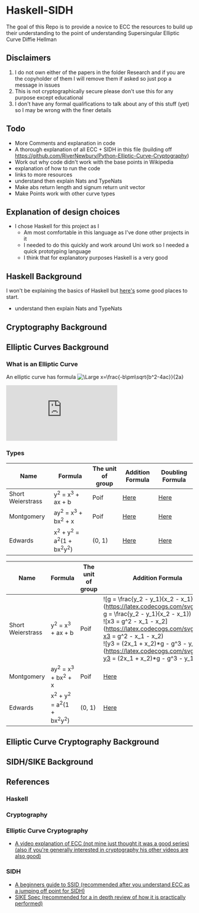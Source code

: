 # Haskell-SIDH
The goal of this Repo is to provide a novice to ECC the resources to build up their understanding to the point of understanding Supersingular Elliptic Curve Diffie Hellman



## Disclaimers <a name="Disclaimers"></a>

 1. I do not own either of the papers in the folder Research and if you are the copyholder of them I will remove them if asked so just pop a message in issues
 2. This is not cryptographically secure please don't use this for any purpose except educational
 3. I don't have any formal qualifications to talk about any of this stuff (yet) so I may be wrong with the finer details





## Todo <a name="Todo"></a>

 - More Comments and explanation in code
 - A thorough explanation of all ECC + SIDH in this file (building off https://github.com/RiverNewbury/Python-Elliptic-Curve-Cryptography)
 - Work out why code didn't work with the base points in Wikipedia
 - explanation of how to run the code
 - links to more resources
 - understand then explain Nats and TypeNats
 - Make abs return length and signum return unit vector
 - Make Points work with other curve types






## Explanation of design choices <a name="Explanation_of_design_choices"></a>

 - I chose Haskell for this project as I
   - Am most comfortable in this language as I've done other projects in it
   - I needed to do this quickly and work around Uni work so I needed a quick prototyping language
   - I think that for explanatory purposes Haskell is a very good





## Haskell Background <a name="BackgroundHaskell"></a>

I won't be explaining the basics of Haskell but [here's](#ReferencesHaskell) some good places to start.

- understand then explain Nats and TypeNats


## Cryptography Background <a name="BachkgroundCryptography"></a>

## Elliptic Curves Background <a name="BackgroundEllipticCurve"></a>

### What is an Elliptic Curve <a name="WhatisanEllipticCurve"></a>

An elliptic curve has formula
![\Large x=\frac{-b\pm\sqrt{b^2-4ac}}{2a}](https://latex.codecogs.com/svg.latex?\Large&space;x=\frac{-b\pm\sqrt{b^2-4ac}}{2a})

![](https://latex.codecogs.com/svg.latex?)

### Types

| Name              	| Formula                                                                        	| The unit of group 	| Addition Formula 	| Doubling Formula 	|
|-------------------	|--------------------------------------------------------------------------------	|-------------------	|------------------	|------------------	|
| Short Weierstrass 	| y<sup>2</sup> = x<sup>3</sup> + ax + b                                         	| Poif              	| [Here]()         	| [Here]()         	|
| Montgomery        	| ay<sup>2</sup> = x<sup>3</sup> + bx<sup>2</sup> + x                            	| Poif              	| [Here]()         	| [Here]()         	|
| Edwards           	| x<sup>2</sup> + y<sup>2</sup> = a<sup>2</sup>(1 + bx<sup>2</sup>y<sup>2</sup>) 	| (0, 1)            	| [Here]()         	| [Here]()         	|


| Name              	| Formula                                                                        	| The unit of group 	| Addition Formula                                                                                                                                                                                                                                                                                           	| Doubling Formula 	|
|-------------------	|--------------------------------------------------------------------------------	|-------------------	|------------------------------------------------------------------------------------------------------------------------------------------------------------------------------------------------------------------------------------------------------------------------------------------------------------	|------------------	|
| Short Weierstrass 	| y<sup>2</sup> = x<sup>3</sup> + ax + b                                         	| Poif              	| ![g = \frac{y_2 - y_1}{x_2 - x_1}](https://latex.codecogs.com/svg.latex?g = \frac{y_2 - y_1}{x_2 - x_1})<br>![x3 = g^2 - x_1 - x_2](https://latex.codecogs.com/svg.latex?x3 = g^2 - x_1 - x_2)<br>![y3 = (2x_1 + x_2)*g - g^3 - y_1](https://latex.codecogs.com/svg.latex?y3 = (2x_1 + x_2)*g - g^3 - y_1) 	| [Here]()         	|
| Montgomery        	| ay<sup>2</sup> = x<sup>3</sup> + bx<sup>2</sup> + x                            	| Poif              	| [Here]()                                                                                                                                                                                                                                                                                                   	| [Here]()         	|
| Edwards           	| x<sup>2</sup> + y<sup>2</sup> = a<sup>2</sup>(1 + bx<sup>2</sup>y<sup>2</sup>) 	| (0, 1)            	| [Here]()                                                                                                                                                                                                                                                                                                   	| [Here]()         	|

## Elliptic Curve Cryptography Background <a name="BackgroundECC"></a>

## SIDH/SIKE Background <a name="BackgroundSIDH"></a>





## References <a name="References"></a>

### Haskell <a name="ReferencesHaskell"></a>

### Cryptography <a name="ReferencesCryptography"></a>

### Elliptic Curve Cryptography <a name="ReferencesECC"></a>

 - [A video explanation of ECC (not mine just thought it was a good series) (also if you're generally interested in cryptography his other videos are also good)](https://youtube.com/playlist?list=PLUQANcrG3720AzBFM0eDKEyYtMM8FdcNX)

### SIDH <a name="ReferencesSIDH"></a>

 - [A beginners guide to SSID (recommended after you understand ECC as a jumping off point for SIDH)](https://eprint.iacr.org/2019/1321.pdf)
 - [SIKE Spec (recommended for a in depth review of how it is practically performed)](https://sike.org/files/SIDH-spec.pdf)
